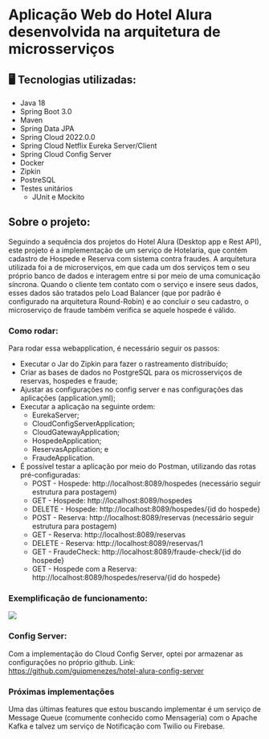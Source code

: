 # Aplicação Web do Hotel Alura desenvolvida na arquitetura de microsserviços

## 🖥️ Tecnologias utilizadas:
* Java 18
* Spring Boot 3.0
* Maven
* Spring Data JPA
* Spring Cloud 2022.0.0
* Spring Cloud Netflix Eureka Server/Client
* Spring Cloud Config Server
* Docker
* Zipkin
* PostreSQL
* Testes unitários
  * JUnit e Mockito

## Sobre o projeto:
Seguindo a sequência dos projetos do Hotel Alura (Desktop app e Rest API), este projeto é a implementação de um serviço de Hotelaria, que contém cadastro de Hospede e Reserva com sistema contra fraudes.
A arquitetura utilizada foi a de microserviços, em que cada um dos serviços tem o seu próprio banco de dados e interagem entre si por meio de uma comunicação síncrona.
Quando o cliente tem contato com o serviço e insere seus dados, esses dados são tratados pelo Load Balancer (que por padrão é configurado na arquitetura Round-Robin) e ao concluir o seu cadastro, o microserviço de fraude também verifica se aquele hospede é válido.
<br>

### Como rodar:
Para rodar essa webapplication, é necessário seguir os passos:
* Executar o Jar do Zipkin para fazer o rastreamento distribuído;
* Criar as bases de dados no PostgreSQL para os microsserviços de reservas, hospedes e fraude;
* Ajustar as configurações no config server e nas configurações das aplicações (application.yml);
* Executar a aplicação na seguinte ordem:
  * EurekaServer;
  * CloudConfigServerApplication;
  * CloudGatewayApplication;
  * HospedeApplication;
  * ReservasApplication; e
  * FraudeApplication.
* É possível testar a aplicação por meio do Postman, utilizando das rotas pré-configuradas:
  * POST - Hospede: http://localhost:8089/hospedes (necessário seguir estrutura para postagem)
  * GET - Hospede: http://localhost:8089/hospedes
  * DELETE - Hospede: http://localhost:8089/hospedes/{id do hospede}
  * POST - Reserva: http://localhost:8089/reservas (necessário seguir estrutura para postagem)
  * GET - Reserva: http://localhost:8089/reservas
  * DELETE - Reserva: http://localhost:8089/reservas/1
  * GET - FraudeCheck: http://localhost:8089/fraude-check/{id do hospede}
  * GET - Hospede com a Reserva: http://localhost:8089/hospedes/reserva/{id do hospede}

### Exemplificação de funcionamento:
<img src="https://user-images.githubusercontent.com/86692306/213831794-44d95f2d-e760-4b2e-a676-1201e72a79df.png" />
<br>

### Config Server:
Com a implementação do Cloud Config Server, optei por armazenar as configurações no próprio github.
Link: https://github.com/guipmenezes/hotel-alura-config-server

### Próximas implementações

Uma das últimas features que estou buscando implementar é um serviço de Message Queue (comumente conhecido como Mensageria) com o Apache Kafka e talvez um serviço de Notificação com Twilio ou Firebase.
<br>
<br>
